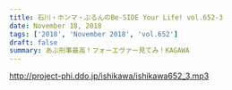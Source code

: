 ```yaml
---
title: 石川・ホンマ・ぶるんのBe-SIDE Your Life! vol.652-3
date: November 18, 2018
tags: ['2018', 'November 2018', 'vol.652']
draft: false
summary: あぶ刑事最高！フォーエヴァー見てみ！KAGAWA
---
```


http://project-phi.ddo.jp/ishikawa/ishikawa652_3.mp3
